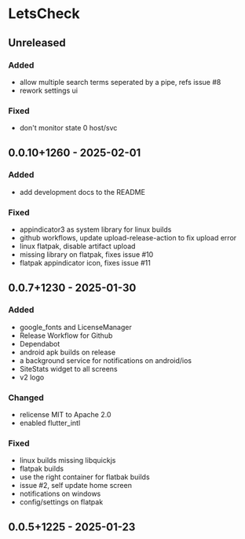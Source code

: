# LetsCheck
## Unreleased
### Added
- allow multiple search terms seperated by a pipe, refs issue #8
- rework settings ui

### Fixed
- don't monitor state 0 host/svc

## 0.0.10+1260 - 2025-02-01
### Added
- add development docs to the README

### Fixed
- appindicator3 as system library for linux builds
- github workflows, update upload-release-action to fix upload error
- linux flatpak, disable artifact upload
- missing library on flatpak, fixes issue #10
- flatpak appindicator icon, fixes issue #11

## 0.0.7+1230 - 2025-01-30
### Added
- google\_fonts and LicenseManager
- Release Workflow for Github
- Dependabot
- android apk builds on release
- a background service for notifications on android/ios
- SiteStats widget to all screens
- v2 logo

### Changed
- relicense MIT to Apache 2.0
- enabled flutter\_intl

### Fixed
- linux builds missing libquickjs
- flatpak builds
- use the right container for flatbak builds
- issue #2, self update home screen
- notifications on windows
- config/settings on flatpak

## 0.0.5+1225 - 2025-01-23
